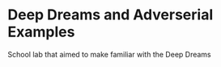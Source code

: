 # Deep Dreams and Adverserial Examples 
School lab that aimed to make familiar with the Deep Dreams
